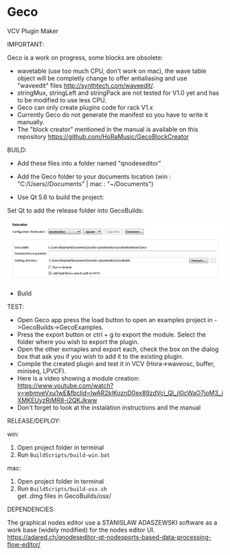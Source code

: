 # Geco
VCV Plugin Maker



IMPORTANT:

Geco is a work on progress, some blocks are obsolete:

- wavetable (use too much CPU, don't work on mac), the wave table object will be completly change to offer antialiasing and use   
  "waveedit" files http://synthtech.com/waveedit/.
- stringMux, stringLeft and stringPack are not tested for V1.0 yet and has to be modified to use less CPU.
- Geco can only create plugins code for rack V1.x
- Currently Geco do not generate the manifest so you have to write it manually.
- The "block creator" mentioned in the manual is available on this repository https://github.com/HoRaMusic/GecoBlockCreator



BUILD:

- Add these files into a folder named "qnodeseditor"

- Add the Geco folder to your documents location (win : "C:/Users/<USER>/Documents" | mac : "~/Documents")

- Use Qt 5.6 to build the project:

Set Qt to add the release folder into GecoBuilds:

![alt text](https://github.com/HoRaMusic/Geco/blob/master/QtRunSetting.png)

- Build


TEST:

- Open Geco app press the load button to open an examples project in ->GecoBuilds->GecoExamples.
- Press the export button or ctrl + g to export the module. Select the folder where you wish to export the plugin.
- Open the other exmaples and export each, check the box on the dialog box that ask you if you wish to add it to the existing plugin.
- Compile the created plugin and test it in VCV (Hora->waveosc, buffer, miniseq, LPVCF).
- Here is a video showing a module creation: https://www.youtube.com/watch?v=wbmveVxu1wE&fbclid=IwAR2kIKoznD0ex89zdVci_Ql_jI0cWaO7joM3_jXMKEUyzRjMR8-i2QKJkww
- Don't forget to look at the instalation instructions and the manual

RELEASE/DEPLOY:

 win:
 1. Open project folder in terminal  
 2. Run ```BuildScripts/build-win.bat```  

 mac:  
 1. Open project folder in terminal  
 2. Run ```BuildScripts/build-osx.sh```  
 get .dmg files in GecoBuilds/osx/  


DEPENDENCIES:

 The graphical nodes editor use a STANISLAW ADASZEWSKI software as a work base (widely modified) for the nodes editor UI.  
 https://adared.ch/qnodeseditor-qt-nodesports-based-data-processing-flow-editor/
